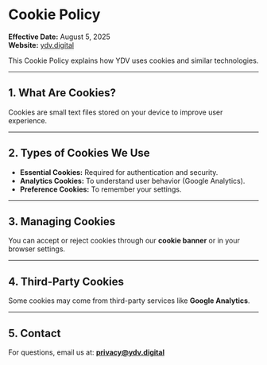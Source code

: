 <!-- @format -->

# Cookie Policy

**Effective Date:** August 5, 2025  
**Website:** [ydv.digital](https://ydv.digital)

This Cookie Policy explains how YDV uses cookies and similar technologies.

---

## 1. What Are Cookies?

Cookies are small text files stored on your device to improve user experience.

---

## 2. Types of Cookies We Use

- **Essential Cookies:** Required for authentication and security.
- **Analytics Cookies:** To understand user behavior (Google Analytics).
- **Preference Cookies:** To remember your settings.

---

## 3. Managing Cookies

You can accept or reject cookies through our **cookie banner** or in your
browser settings.

---

## 4. Third-Party Cookies

Some cookies may come from third-party services like **Google Analytics**.

---

## 5. Contact

For questions, email us at: **privacy@ydv.digital**
